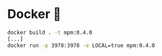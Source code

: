 # Docker 🐳

```bash
docker build . -t mpm:0.4.0
[...]
docker run -p 3978:3978 -e LOCAL=true mpm:0.4.0
```
